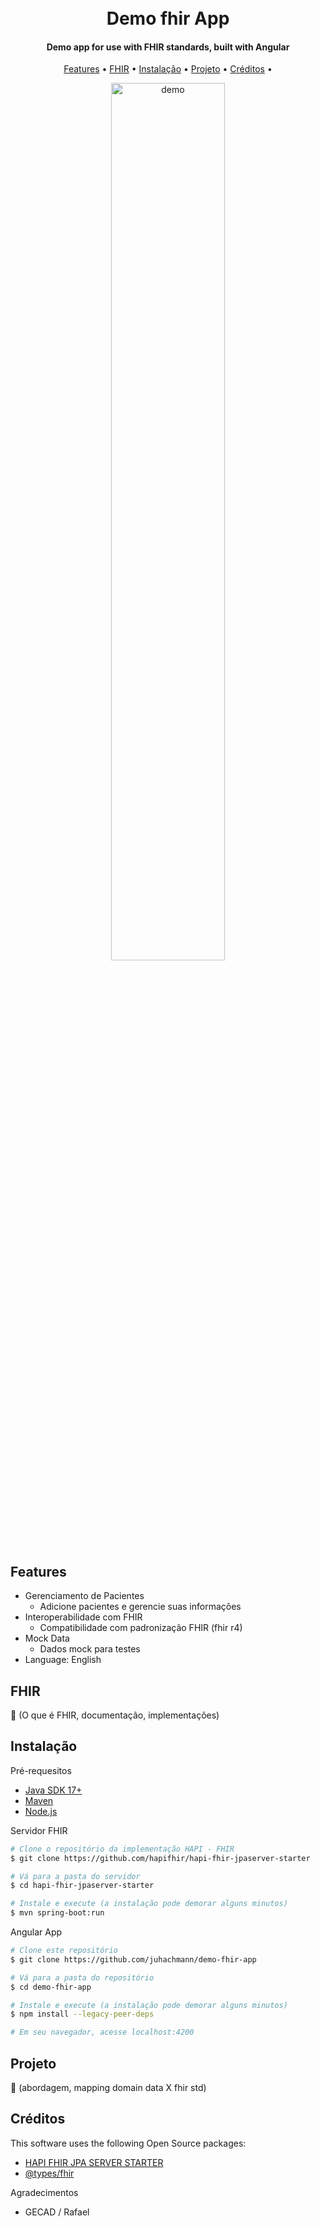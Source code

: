 
<h1 align="center">
  <br>
  <img src="" alt="">
  <br>
  Demo fhir App
  <br>
</h1>

<h4 align="center">Demo app for use with FHIR standards, built with Angular</h4>

<p align="center">
  <a href="#features">Features</a> •
  <a href="#FHIR">FHIR</a> •
  <a href="#instalação">Instalação</a> •
  <a href="#projeto">Projeto</a> •
  <a href="#créditos">Créditos</a> •
</p>

<div align="center">
  <img src="blob/main/screen01.png" width="60%" height="60%" alt="demo">
</div>


## Features

* Gerenciamento de Pacientes
  - Adicione pacientes e gerencie suas informações
* Interoperabilidade com FHIR
  - Compatibilidade com padronização FHIR (fhir r4)
* Mock Data
  - Dados mock para testes
* Language: English

## FHIR

🚧 (O que é FHIR, documentação, implementações)

## Instalação

Pré-requesitos
- [Java SDK 17+](https://openjdk.org/projects/jdk/17/)
- [Maven](https://maven.apache.org/)
- [Node.js](https://nodejs.org)  

Servidor FHIR

```bash
# Clone o repositório da implementação HAPI - FHIR
$ git clone https://github.com/hapifhir/hapi-fhir-jpaserver-starter

# Vá para a pasta do servidor
$ cd hapi-fhir-jpaserver-starter

# Instale e execute (a instalação pode demorar alguns minutos)
$ mvn spring-boot:run
```

Angular App

```bash
# Clone este repositório
$ git clone https://github.com/juhachmann/demo-fhir-app

# Vá para a pasta do repositório
$ cd demo-fhir-app

# Instale e execute (a instalação pode demorar alguns minutos)
$ npm install --legacy-peer-deps

# Em seu navegador, acesse localhost:4200
```

## Projeto

🚧 (abordagem, mapping domain data X fhir std)

## Créditos

This software uses the following Open Source packages:

- [HAPI FHIR JPA SERVER STARTER](https://hapifhir.io/hapi-fhir/docs/server_jpa/introduction.html)
- [@types/fhir](https://www.npmjs.com/package/@types/fhir)

Agradecimentos

- GECAD / Rafael

